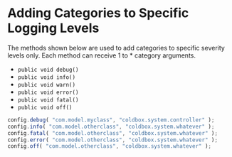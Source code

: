 # Adding Categories to Specific Logging Levels

The methods shown below are used to add categories to specific severity levels only. Each method can receive 1 to \* category arguments.

* `public void debug()`
* `public void info()`
* `public void warn()`
* `public void error()`
* `public void fatal()`
* `public void off()`

```javascript
config.debug( "com.model.myclass", "coldbox.system.controller" );
config.info( "com.model.otherclass", "coldbox.system.whatever" );
config.fatal( "com.model.otherclass", "coldbox.system.whatever" );
config.error( "com.model.otherclass", "coldbox.system.whatever" );
config.off( "com.model.otherclass", "coldbox.system.whatever" );
```

